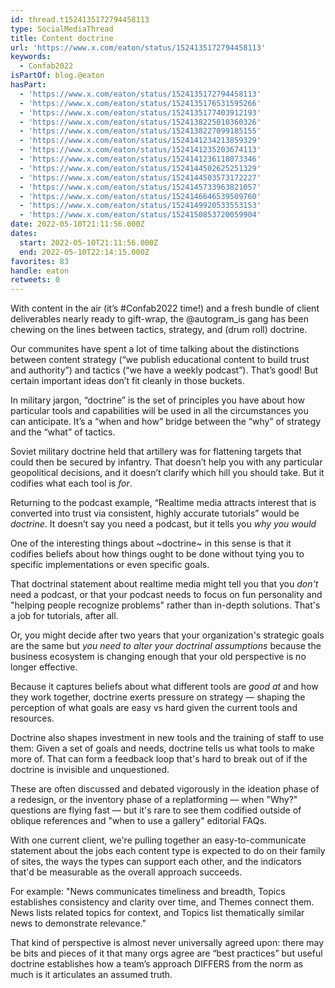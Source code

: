 ```yaml
---
id: thread.t1524135172794458113
type: SocialMediaThread
title: Content doctrine
url: 'https://www.x.com/eaton/status/1524135172794458113'
keywords:
  - Confab2022
isPartOf: blog.@eaton
hasPart:
  - 'https://www.x.com/eaton/status/1524135172794458113'
  - 'https://www.x.com/eaton/status/1524135176531595266'
  - 'https://www.x.com/eaton/status/1524135177403912193'
  - 'https://www.x.com/eaton/status/1524138225010360326'
  - 'https://www.x.com/eaton/status/1524138227099185155'
  - 'https://www.x.com/eaton/status/1524141234213859329'
  - 'https://www.x.com/eaton/status/1524141235203674113'
  - 'https://www.x.com/eaton/status/1524141236118073346'
  - 'https://www.x.com/eaton/status/1524144502625251329'
  - 'https://www.x.com/eaton/status/1524144503573172227'
  - 'https://www.x.com/eaton/status/1524145733963821057'
  - 'https://www.x.com/eaton/status/1524146646539509760'
  - 'https://www.x.com/eaton/status/1524149920533553153'
  - 'https://www.x.com/eaton/status/1524150853720059904'
date: 2022-05-10T21:11:56.000Z
dates:
  start: 2022-05-10T21:11:56.000Z
  end: 2022-05-10T22:14:15.000Z
favorites: 83
handle: eaton
retweets: 0
---
```

With content in the air (it’s #Confab2022 time!) and a fresh bundle of client deliverables nearly ready to gift-wrap, the @autogram_is gang has been chewing on the lines between tactics, strategy, and (drum roll) doctrine.

Our communites have spent a lot of time talking about the distinctions between content strategy (“we publish educational content to build trust and authority”) and tactics (“we have a weekly podcast”). That’s good! But certain important ideas don’t fit cleanly in those buckets.

In military jargon, “doctrine” is the set of principles you have about how particular tools and capabilities will be used in all the circumstances you can anticipate. It’s a “when and how” bridge between the “why” of strategy and the “what” of tactics.

Soviet military doctrine held that artillery was for flattening targets that could then be secured by infantry. That doesn’t help you with any particular geopolitical decisions, and it doesn’t clarify which hill you should take. But it codifies what each tool is *for*.

Returning to the podcast example, “Realtime media attracts interest that is converted into trust via consistent, highly accurate tutorials” would be *doctrine*. It doesn’t say you need a podcast, but it tells you *why you would*

One of the interesting things about ~doctrine~ in this sense is that it codifies beliefs about how things ought to be done without tying you to specific implementations or even specific goals.

That doctrinal statement about realtime media might tell you that you *don't* need a podcast, or that your podcast needs to focus on fun personality and "helping people recognize problems" rather than in-depth solutions. That's a job for tutorials, after all.

Or, you might decide after two years that your organization's strategic goals are the same but *you need to alter your doctrinal assumptions* because the business ecosystem is changing enough that your old perspective is no longer effective.

Because it captures beliefs about what different tools are *good at* and how they work together, doctrine exerts pressure on strategy — shaping the perception of what goals are easy vs hard given the current tools and resources.

Doctrine also shapes investment in new tools and the training of staff to use them: Given a set of goals and needs, doctrine tells us what tools to make more of. That can form a feedback loop that's hard to break out of if the doctrine is invisible and unquestioned.

These are often discussed and debated vigorously in the ideation phase of a redesign, or the inventory phase of a replatforming — when "Why?" questions are flying fast — but it's rare to see them codified outside of oblique references and "when to use a gallery" editorial FAQs.

With one current client, we're pulling together an easy-to-communicate statement about the jobs each content type is expected to do on their family of sites, the ways the types can support each other, and the indicators that'd be measurable as the overall approach succeeds.

For example: "News communicates timeliness and breadth, Topics establishes consistency and clarity over time, and Themes connect them. News lists related topics for context, and Topics list thematically similar news to demonstrate relevance."

That kind of perspective is almost never universally agreed upon: there may be bits and pieces of it that many orgs agree are “best practices” but useful doctrine establishes how a team’s approach DIFFERS from the norm as much is it articulates an assumed truth.
